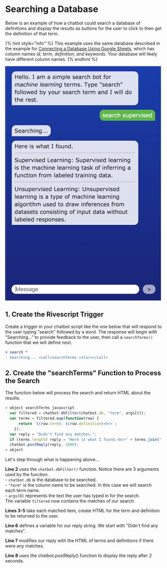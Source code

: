 # Searching a Database

Below is an example of how a chatbot could search a database of definitions and display the results as buttons for the user to click to then get the definition of that term.

{% hint style="info" %}
This example uses the same database described in the example for [Connecting a Database Using Google Sheets](https://docs.idew.org/code-chatbot/code-mods/connecting-a-database-using-google-sheets), which has column names _id, term, definition, and keywords_. Your database will likely have different column names.
{% endhint %}

![](../.gitbook/assets/searchexample.png)

## 1. Create the Rivescript Trigger

Create a trigger in your chatbot script like the one below that will respond to the user typing "search" followed by a word. The response will begin with "Searching..." to provide feedback to the user, then call a `searchTerms()` function that we will define next.

```diff
+ search *
- Searching... <call>searchTerms <star></call>
```

## 2. Create the "searchTerms" Function to Process the Search

The function below will process the search and return HTML about the results.

```javascript
> object searchTerms javascript
  var filtered = chatbot.dbFilter(chatbot.db, "term", args[0]);
  var terms = filtered.map(function(row) {
      return `${row.term}: ${row.definition}<hr>`;
    });
  var reply = "Didn't find any matches.";
  if (terms.length) reply = "Here is what I found.<br>" + terms.join(" ");
  chatbot.postReply(reply, 2000);
< object
```

Let's step through what is happening above...

**Line 2** uses the `chatbot.dbFilter()` function. Notice there are 3 arguments used by the function.  
     - `chatbot.db` is the database to be searched.  
     - `"term"` is the column name to be searched. In this case we will search each term name.  
     - `args[0]` represents the text the user has typed in for the search.  
The variable `filtered` now contains the matches of our search.

**Lines 3-5** take each matched item, create HTML for the term and definition to be returned to the user.

**Line 6** defines a variable for our reply string. We start with "Didn't find any matches".

**Line 7** modifies our reply with the HTML of terms and definitions if there were any matches.

**Line 8** uses the chatbot.postReply\(\) function to display the reply after 2 seconds.



